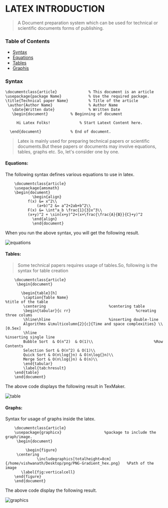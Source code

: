 # LATEX INTRODUCTION

> A Document preparation system which can be used for technical or scientific documents forms of publishing.

### Table of Contents

-  [Syntax](#Syntax)
-  [Equations](#Equations)
-  [Tables](#Tables)
-  [Graphis](#Graphics)
 
###  Syntax

  	\documentclass{article}              % This document is an article  
  	\usepackage{package Name}            % Use the required package.
   	\title{Technical paper Name}         % Title of the article
  	 \author{Author Name}                % Author Name
	   \date{Written date}               % Written Date
	   \begin{document}		     % Beginning of document

	     Hi Latex Folks!		     % Start Latext Content here.

	  \end{document}		     % End of document.

> Latex is mainly used for preparing technical papers or scientific documents.But these papers or documents may
involve equations, tables, graphs etc. So, let's consider one by one.
 	
####  Equations: 
The following syntax defines various equations to use in latex.
	
		\documentclass{article}
		\usepackage{amsmath}
		\begin{document}
	 	        \begin{align}
   			  f(x) &= x^2\\
		          (a+b)^2 &= a^2+2ab+b^2\\
			  F(x) &= \int^a_b \frac{1}{3}x^3\\
			  (x+y)^2 + \sin(x+y)^2+(x+\frac{\frac{A}{B}}{C}+y)^2
 		        \end{align}
             	\end{document}
     
When you run the above syntax, you will get the following result.

![equations](https://user-images.githubusercontent.com/18588378/29720665-455ed04a-89d8-11e7-8894-d1c5bfa3596f.png)



####  Tables:

>  Some technical papers requires usage of tables.So, following is the syntax for table creation 

		\documentclass{article}
		 \begin{document}

		   \begin{table}[h]            
			\caption{Table Name}                                      %title of the table
			\centering					          %centering table	
			\begin{tabular}{c rr}			                  %creating three colums
			\hline\hline						  %inserting double-line
			Algorithms &\multicolumn{2}{c}{Time and space complexities} \\ [0.5ex]
			\hline                                                    %inserting single line
			Bubble Sort  & O(n^2)  & O(1)\\                           %Row Contents
			Selection Sort & O(n^2) & O(1)\\      
			Quick Sort & O(n\log{}n) & O(n\log{}n)\\
			Merge Sort & O(n\log{}n) & O(n)\\
		    \end{tabular}
		    \label{tab:hresult}
		\end{table}
		\end{document}
            
The above code displays the following result in TexMaker.

![table](https://user-images.githubusercontent.com/18588378/29720732-78ac7ac4-89d8-11e7-8aa1-7a5ba32bb983.png)


####   Graphs:
Syntax for usage of graphs inside the latex.

		\documentclass{article}
		\usepackage{graphicx}                   %package to include the graph/image.
		 \begin{document}

	         \begin{figure}
		 \centering
                  \includegraphics[totalheight=8cm]{/home/vishwanath/Desktop/png/PNG-Gradient_hex.png}   %Path of the image 
		   \label{fig:verticalcell}
		\end{figure}
		\end{document}
The above code display the following result.


![graphics](https://user-images.githubusercontent.com/18588378/29720777-927d09dc-89d8-11e7-8c17-d5b55b018ea8.png)



